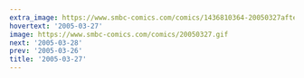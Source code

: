```yaml
---
extra_image: https://www.smbc-comics.com/comics/1436810364-20050327after.png
hovertext: '2005-03-27'
image: https://www.smbc-comics.com/comics/20050327.gif
next: '2005-03-28'
prev: '2005-03-26'
title: '2005-03-27'
---
```

